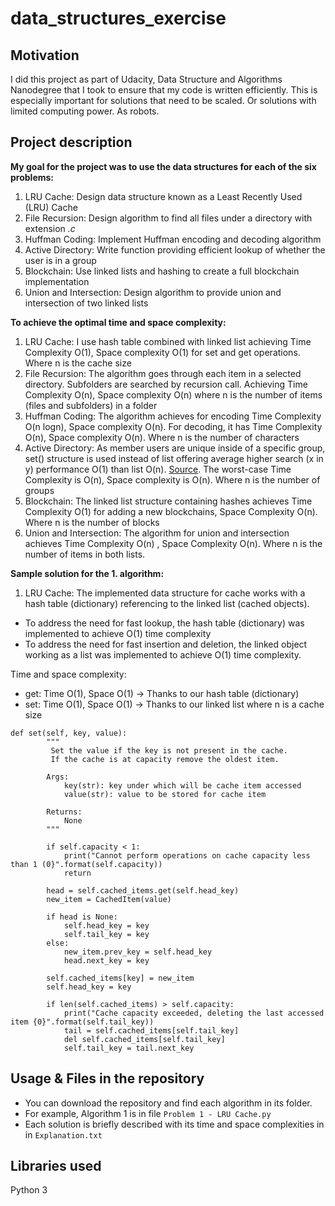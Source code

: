 # data_structures_exercise

## Motivation
I did this project as part of Udacity, Data Structure and Algorithms Nanodegree that I took to ensure that my code is written efficiently. 
This is especially important for solutions that need to be scaled. Or solutions with limited computing power. As robots.

## Project description
**My goal for the project was to use the data structures for each of the six problems:**
1. LRU Cache: Design data structure known as a Least Recently Used (LRU) Cache
2. File Recursion: Design algorithm to find all files under a directory with extension *.c* 
3. Huffman Coding: Implement Huffman encoding and decoding algorithm
4. Active Directory: Write function providing efficient lookup of whether the user is in a group 
5. Blockchain: Use linked lists and hashing to create a full blockchain implementation
6. Union and Intersection: Design algorithm to provide union and intersection of two linked lists

**To achieve the optimal time and space complexity:**
1. LRU Cache: I use hash table combined with linked list achieving Time Complexity O(1),  Space complexity O(1) for set and get operations. Where n is the cache size
2. File Recursion: The algorithm goes through each item in a selected directory. Subfolders are searched by recursion call. Achieving Time Complexity O(n),  Space complexity O(n) where n is the number of items (files and subfolders) in a folder
3. Huffman Coding: The algorithm achieves for encoding Time Complexity O(n logn), Space complexity O(n). For decoding, it has Time Complexity O(n), Space complexity O(n). Where n is the number of characters 
4. Active Directory: As member users are unique inside of a specific group, set() structure is used instead of list offering average higher search (x in y) performance O(1) than list O(n). [Source](https://wiki.python.org/moin/TimeComplexity). The worst-case Time Complexity is O(n), Space complexity is O(n). Where n is the number of groups
5. Blockchain: The linked list structure containing hashes achieves Time Complexity O(1) for adding a new blockchains, Space Complexity O(n). Where n is the number of blocks
6. Union and Intersection:  The algorithm for union and intersection achieves Time Complexity O(n) , Space Complexity O(n). Where n is the number of items in both lists. 
 

**Sample solution for the 1. algorithm:**
1. LRU Cache:  The implemented data structure for cache works with a hash table (dictionary) referencing to the linked list (cached objects). 
- To address the need for fast lookup, the hash table (dictionary) was implemented to achieve O(1) time complexity 
- To address the need for fast insertion and deletion, the linked object working as a list was implemented to achieve O(1) time complexity.

Time and space complexity:
- get: Time O(1), Space O(1) -> Thanks to our hash table (dictionary)
- set: Time O(1), Space O(1) -> Thanks to our linked list
where n is a cache size

```
def set(self, key, value):
        """
         Set the value if the key is not present in the cache. 
         If the cache is at capacity remove the oldest item. 
    
        Args:
            key(str): key under which will be cache item accessed
            value(str): value to be stored for cache item

        Returns:
            None
        """
        
        if self.capacity < 1:
            print("Cannot perform operations on cache capacity less than 1 (0}".format(self.capacity))
            return
        
        head = self.cached_items.get(self.head_key)
        new_item = CachedItem(value)
        
        if head is None:
            self.head_key = key
            self.tail_key = key
        else:
            new_item.prev_key = self.head_key
            head.next_key = key
        
        self.cached_items[key] = new_item
        self.head_key = key
        
        if len(self.cached_items) > self.capacity:
            print("Cache capacity exceeded, deleting the last accessed item {0}".format(self.tail_key))
            tail = self.cached_items[self.tail_key]
            del self.cached_items[self.tail_key]
            self.tail_key = tail.next_key
```

## Usage & Files in the repository
- You can download the repository and find each algorithm in its folder.
- For example, Algorithm 1 is in file `Problem 1 - LRU Cache.py`
- Each solution is briefly described with its time and space complexities in in `Explanation.txt`

## Libraries used
Python 3